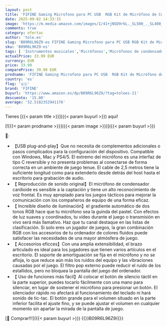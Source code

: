 ```yaml
---
layout: post
title: 'FIFINE Gaming Microfono para PC USB  RGB Kit de Micrófono de Condensador para Ordenador PS4 PS5  con Botón de Silencio  Filtro Anti-Pop  Soporte de Choque  Soporte Microfono'
date: 2025-09-02 14:33:15
image: 'https://m.media-amazon.com/images/I/41+jNSD9rkL._SL500_._SL400_.jpg'
comments: true
category: ofertas
author: 'tole.es'
slug: 'B09R6L96Z9-es FIFINE Gaming Microfono para PC USB RGB Kit de Micrófono...'
sku: 'B09R6L96Z9-es'
tags: [ 'Instrumentos musicales','Micrófonos','Micrófonos de condensador','fifine','ps4','ps5','🇪🇸', ]
actualPrice: 33.99 EUR
currency: EUR
price: 33.99
comparePrice: 39.99 EUR
prodname: 'FIFINE Gaming Microfono para PC USB  RGB Kit de Micrófono de Condensador para Ordenador PS4 PS5  con Botón de Silencio  Filtro Anti-Pop  Soporte de Choque  Soporte Microfono'
country: 'es'
flag: '🇪🇸'
brand: 'FIFINE'
buyurl: 'https://www.amazon.es/dp/B09R6L96Z9/?tag=tolees-21'
descuento: '15.00'
average: '52.5182352941176'
---
```


Tienes [{{< param title >}}]({{< param buyurl >}}) aqui!

[![{{< param prodname >}}]({{< param image >}})]({{< param buyurl >}})

🔎:

- 【USB plug-and-play】Que no necesita de complementos adicionales o pasos complicados para la configuración del dispositivo. Compatible con Windows, Mac y PS4/5. El extremo del micrófono es una interfaz de tipo C reversible y no presenta problemas al conectarse de forma correcta en un ambiente de juego tenue. El cable de 2,5 metros tiene la suficiente longitud como para extenderlo desde detrás del host hasta el escritorio para grabación de audio.
- 【 Reproducción de sonido original】El micrófono de condensador cardioide es sensible a la captación y tiene un alto reconocimiento de voz frontal. Es muy apropiado para los juegos tácticos para mejorar la comunicación con los compañeros de equipo de una forma eficaz.
- 【 Increíble diseño de iluminación】el gradiente automático de dos tonos RGB hace que tu micrófono sea la guinda del pastel. Con efectos de luz suaves y coordinados, tu vídeo durante el juego o transmisión en vivo será más llamativo. Haz que tu canal destaque en las listas de clasificación. Si solo eres un jugador de juegos, la gran combinación RGB con los accesorios de tu ordenador de colores fluidos puede satisfacer las necesidades de una mayor atmósfera de juego.
- 【 Accesorios eficces】Con una amplia extensibilidad, el brazo articulado es ideal para los jugadores que tienen varios artículos en el escritorio. El soporte de amortiguación se fija en el micrófono y no se afloja, lo que reduce aún más los ruidos del equipo y las vibraciones causadas por el juego. El filtro pop externo puede reducir el ruido de los estallidos, pero no bloquea la pantalla del juego del ordenador.
- 【 Uso de funciones más fácil】Al colocar el botón de silencio táctil en la parte superior, puedes tocarlo fácilmente con una mano para silenciar, en lugar de sostener el micrófono para presionar un botón. El silenciador rápido no afectará al funcionamiento del teclado ni hará sonido de tic-tac. El botón grande para el volumen situado en la parte inferior facilita el ajuste fino, y se puede ajustar el volumen en cualquier momento sin apartar la mirada de la pantalla de juego.

[🛒 Comprar!!!]({{< param buyurl >}})
{{<world>}}B09R6L96Z9{{</world>}}
